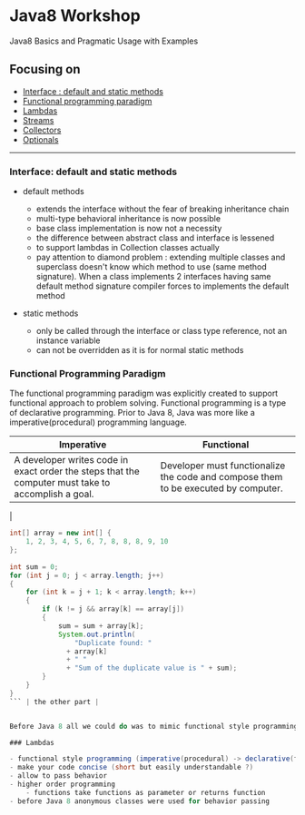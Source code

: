 # Java8 Workshop 
Java8 Basics and Pragmatic Usage with Examples



## Focusing on
	
* [Interface : default and static methods](#default-static-methods-interface)
* [Functional programming paradigm](#functional-programming-paradigm)
* [Lambdas](#lamdas)
* [Streams](#streams)
* [Collectors](#collectors)
* [Optionals](#optionals)
   
-----------

### Interface: default and static methods

- default methods
	- extends the interface without the fear of breaking inheritance chain
	- multi-type behavioral inheritance is now possible
	- base class implementation is now not a necessity
	- the difference between abstract class and interface is lessened
	- to support lambdas in Collection classes actually
	- pay attention to diamond problem : extending multiple classes and superclass doesn't know which method to use (same method signature). When a class implements 2 interfaces having same default method signature compiler forces to implements the default method
	
- static methods 
	- only be called through the interface or class type reference, not an instance variable
	- can not be overridden as it is for normal static methods	 

### Functional Programming Paradigm

The functional programming paradigm was explicitly created to support functional approach to problem solving.
Functional programming is a type of declarative programming. Prior to Java 8, Java was more like a imperative(procedural) programming language.

| Imperative        | Functional |
| ----------------- |------------|
| A developer writes code in exact order the steps that the computer must take to accomplish a goal.   | Developer must functionalize the code and compose them to be executed by computer. |
|

```java
int[] array = new int[] { 
    1, 2, 3, 4, 5, 6, 7, 8, 8, 8, 9, 10
};
 
int sum = 0;
for (int j = 0; j < array.length; j++)
{
    for (int k = j + 1; k < array.length; k++) 
    {
        if (k != j && array[k] == array[j])
        {
            sum = sum + array[k];
            System.out.println(
                "Duplicate found: "
              + array[k]
              + " "
              + "Sum of the duplicate value is " + sum);
        }
    }
}
``` | the other part |


Before Java 8 all we could do was to mimic functional style programming in Java. You would use anonymous inner classes to pass behavior to methods, classes. Or you would use libraries such as Guava in order to support functional programming. Higher order functions were not supported. With the help of Lambdas, java.util.Function package in Java 8, things changed.

### Lambdas

- functional style programming (imperative(procedural) -> declarative(functional))
- make your code concise (short but easily understandable ?) 
- allow to pass behavior
- higher order programming
	- functions take functions as parameter or returns function
- before Java 8 anonymous classes were used for behavior passing

